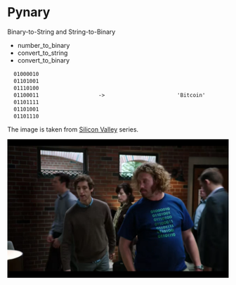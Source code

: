# Pynary
Binary-to-String and String-to-Binary

- number_to_binary
- convert_to_string
- convert_to_binary

```
  01000010 
  01101001  
  01110100  
  01100011                   ->                       'Bitcoin'
  01101111  
  01101001  
  01101110
  ```
  
The image is taken from [Silicon Valley](http://www.hbo.com/silicon-valley) series.

<img align="right" src="Screen Shot 2016-08-11 at 8.23.27 PM.png"/>
